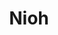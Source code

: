 ---
title: Nioh
crosslinks:
- FlairHelperBot
- h1z1
- youtubefactsbot
- shinju
- ochokocup
- youtubot
- bloodborne
- anti_gif_bot
- darksouls
- MassdropBot
- livven
- alotabot
- Gamingcirclejerk
- PS4
- DarkSouls3JPN
- StreetFighter
- tmsbmeta
- gatekeeping
- gifs
- GameDealsMeta
---